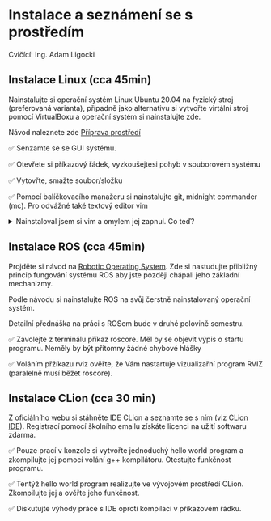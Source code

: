 # Instalace a seznámení se s prostředím
Cvičící: Ing. Adam Ligocki

## Instalace Linux (cca 45min)

Nainstalujte si operační systém Linux Ubuntu 20.04 na fyzický stroj (preferovaná varianta), případně jako alternativu si vytvořte virtální stroj pomocí VirtualBoxu a operační systém si nainstalujte zde.

Návod naleznete zde [Příprava prostředí](../chap_1_software/text/vb.linux_installation.md)

✅ Senzamte se se GUI systému.

✅ Otevřete si příkazový řádek, vyzkoušejtesi pohyb v souborovém systému

✅ Vytovřte, smažte soubor/složku

✅ Pomocí balíčkovacího manažeru si nainstalujte git, midnight commander (mc). Pro odvážné také textový editor vim

<details>
    <summary>Nainstaloval jsem si vim a omylem jej zapnul. Co teď?</summary>

Vim vypnete touto sekvencí: stiskněte ESC, pak jej pusťte, přidržte LSHITF a zdakrát klávesa 'Z'
    
Pro zájemce, tutorilál práce s vim: [zde](https://www.openvim.com/)
</details>

## Instalace ROS (cca 45min)

Projděte si návod na [Robotic Operating System](../chap_1_software/text/ros.md). Zde si nastudujte přibližný princip fungování systému ROS aby jste později chápali jeho základní mechanizmy. 

Podle návodu si nainstalujte ROS na svůj čerstně nainstalovaný operační systém.

Detailní přednáška na práci s ROSem bude v druhé polovině semestru.

✅ Zavolejte z terminálu příkaz roscore. Měl by se objevit výpis o startu programu. Neměly by být přítomny žádné chybové hlášky

✅ Voláním přžíkazu rviz ověřte, že Vám nastartuje vizualizařní program RVIZ (paralelně musí běžet roscore).

## Instalace CLion (cca 30 min)

Z [oficiálního webu](https://www.jetbrains.com/clion/) si stáhněte IDE CLion a seznamte se s ním (viz [CLion IDE](../chap_1_software/text/clion.md)). Registrací pomocí školního emailu získáte licenci na užití softwaru zdarma.

✅ Pouze prací v konzole si vytvořte jednoduchý hello world program a zkompilujte jej pomocí volání g++ kompilátoru. Otestujte funkčnost programu.

✅ Tentýž hello world program realizujte ve vývojovém prostředí CLion. Zkompilujte jej a ověřte jeho funkčnost.

✅ Diskutujte výhody práce s IDE oproti kompilaci v příkazovém řádku.


